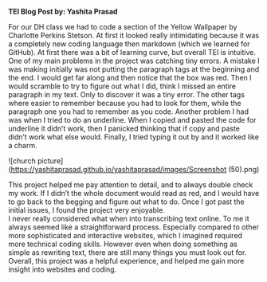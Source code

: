 **TEI Blog Post
by: Yashita Prasad**

For our DH class we had to code a section of the Yellow Wallpaper by Charlotte Perkins Stetson. At first it looked really intimidating because it was a completely new coding language then markdown (which we learned for GitHub). At first there was a bit of learning curve, but overall TEI is intuitive.
One of my main problems in the project was catching tiny errors. A mistake I was making initially was not putting the paragraph tags at the beginning and the end. I would get far along and then notice that the box was red. Then I would scramble to try to figure out what I did, think I missed an entire paragraph in my text. Only to discover it was a tiny error. The other tags where easier to remember because you had to look for them, while the paragraph one you had to remember as you code. Another problem I had was when I tried to do an underline. When I copied and pasted the code for underline it didn’t work, then I panicked thinking that if copy and paste didn’t work what else would. Finally, I tried typing it out by and it worked like a charm. 

![church picture](https://yashitaprasad.github.io/yashitaprasad/images/Screenshot (50).png)

This project helped me pay attention to detail, and to always double check my work. If I didn’t the whole document would read as red, and I would have to go back to the begging and figure out what to do. Once I got past the initial issues, I found the project very enjoyable.  
I never really considered what when into transcribing text online. To me it always seemed like a straightforward process. Especially compared to other more sophisticated and interactive websites, which I imagined required more technical coding skills. However even when doing something as simple as rewriting text, there are still many things you must look out for. Overall, this project was a helpful experience, and helped me gain more insight into websites and coding. 
